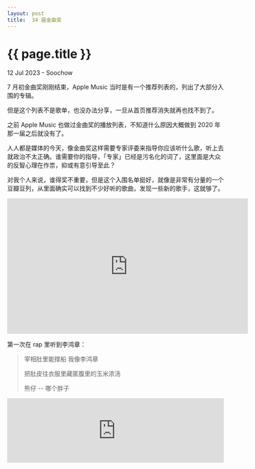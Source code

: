 ```yaml
---
layout: post
title:  34 届金曲奖
---
```


{{ page.title }}
================
<p class="meta"> 12 Jul 2023 - Soochow </p>

7 月初金曲奖刚刚结束，Apple Music 当时是有一个推荐列表的，列出了大部分入围的专辑。

但是这个列表不是歌单，也没办法分享，一旦从首页推荐消失就再也找不到了。

之前 Apple Music 也做过金曲奖的播放列表，不知道什么原因大概做到 2020 年那一届之后就没有了。

人人都是媒体的今天，像金曲奖这样需要专家评委来指导你应该听什么歌，听上去就政治不太正确。谁需要你的指导，「专家」已经是污名化的词了，这里面是大众的反智心理在作祟，抑或有意引导至此？

对我个人来说，谁得奖不重要，但是这个入围名单挺好，就像是非常有分量的一个豆瓣豆列，从里面确实可以找到不少好听的歌曲，发现一些新的歌手，这就够了。

<iframe width="560" height="315" src="https://www.youtube.com/embed/videoseries?list=PLUchfRwifqMAEjGUA_mV0BtXrKmTwEdoG" title="YouTube video player" frameborder="0" allow="accelerometer; autoplay; clipboard-write; encrypted-media; gyroscope; picture-in-picture; web-share" allowfullscreen></iframe>

第一次在 rap 里听到李鸿章：

> 宰相肚里能撑船 我像李鸿章
> 
> 把肚皮往衣服里藏匿腹里的玉米浓汤
> 
> 熊仔 -- 哪个胖子

<iframe allow="autoplay *; encrypted-media *;" frameborder="0" height="150" style="width:100%;max-width:660px;overflow:hidden;background:transparent;" sandbox="allow-forms allow-popups allow-same-origin allow-scripts allow-storage-access-by-user-activation allow-top-navigation-by-user-activation" src="https://embed.music.apple.com/tr/album/what-fat-dude/1621275051?i=1621275280"></iframe>
